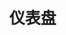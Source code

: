 # 仪表盘

<script setup>
    let data=[
    {name:'基础仪表盘',code:'AnChartGaugeNormal'},
    {name:'渐变指针仪表盘',code:'AnChartGaugePointer'},
    {name:'渐变图标仪表盘',code:'AnChartGaugeImage'}]
</script>

<element :data="data"></element>
